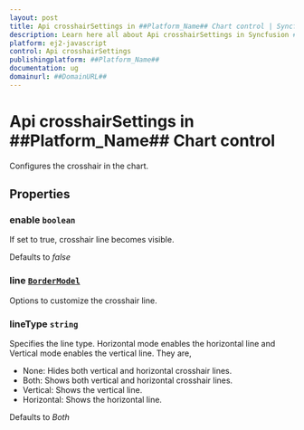 ```yaml
---
layout: post
title: Api crosshairSettings in ##Platform_Name## Chart control | Syncfusion
description: Learn here all about Api crosshairSettings in Syncfusion ##Platform_Name## Chart control of Syncfusion Essential JS 2 and more.
platform: ej2-javascript
control: Api crosshairSettings 
publishingplatform: ##Platform_Name##
documentation: ug
domainurl: ##DomainURL##
---
```


# Api crosshairSettings in ##Platform_Name## Chart control

Configures the crosshair in the chart.

## Properties

### enable `boolean`

If set to true, crosshair line becomes visible.

Defaults to *false*

### line [`BorderModel`](./api-borderModel.html)

Options to customize the crosshair line.

### lineType `string`

Specifies the line type. Horizontal mode enables the horizontal line and Vertical mode enables the vertical line. They are,
* None: Hides both vertical and horizontal crosshair lines.
* Both: Shows both vertical and horizontal crosshair lines.
* Vertical: Shows the vertical line.
* Horizontal: Shows the horizontal line.

Defaults to *Both*
